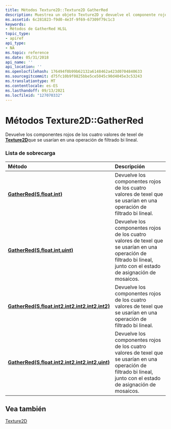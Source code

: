 ```yaml
---
title: Métodos Texture2D::Texture2D GatherRed
description: Muestrea un objeto Texture2D y devuelve el componente rojo.
ms.assetid: 6c281823-f9d0-4e3f-9f69-67309f79c1c3
keywords:
- Métodos de GatherRed HLSL
topic_type:
- apiref
api_type:
- NA
ms.topic: reference
ms.date: 05/31/2018
api_name: ''
api_location: ''
ms.openlocfilehash: 176494f0b99b62132a6148462a423d0704840633
ms.sourcegitcommit: d75fc10b9f0825bbe5ce5045c90d4045e3c53243
ms.translationtype: MT
ms.contentlocale: es-ES
ms.lasthandoff: 09/13/2021
ms.locfileid: "127070332"
---
```

# <a name="texture2dgatherred-methods"></a>Métodos Texture2D::GatherRed

Devuelve los componentes rojos de los cuatro valores de texel de [**Texture2D**](sm5-object-texture2d.md)que se usarían en una operación de filtrado bi lineal.

### <a name="overload-list"></a>Lista de sobrecarga



| Método                                                                                                  | Descripción                                                                                                                                     |
|:--------------------------------------------------------------------------------------------------------|:------------------------------------------------------------------------------------------------------------------------------------------------|
| [**GatherRed(S,float,int)**](sm5-object-texture2d-gatherred.md)                                         | Devuelve los componentes rojos de los cuatro valores de texel que se usarían en una operación de filtrado bi lineal.<br/>                                 |
| [**GatherRed(S,float,int,uint)**](t2d-gatherred-s-float-int-uint-.md)                                   | Devuelve los componentes rojos de los cuatro valores de texel que se usarían en una operación de filtrado bi lineal, junto con el estado de asignación de mosaicos.<br/> |
| [**GatherRed(S,float,int2,int2,int2,int2,int2)**](t2d-gatherred-s-float-int2-int2-int2-int2-.md)             | Devuelve los componentes rojos de los cuatro valores de texel que se usarían en una operación de filtrado bi lineal.<br/>                                 |
| [**GatherRed(S,float,int2,int2,int2,int2,uint)**](t2d-gathergreen-s-float-int2-int2-int2-int2-uint-.md) | Devuelve los componentes rojos de los cuatro valores de texel que se usarían en una operación de filtrado bi lineal, junto con el estado de asignación de mosaicos.<br/> |



## <a name="see-also"></a>Vea también

<dl> <dt>

[Texture2D](sm5-object-texture2d.md)
</dt> </dl>

 

 





